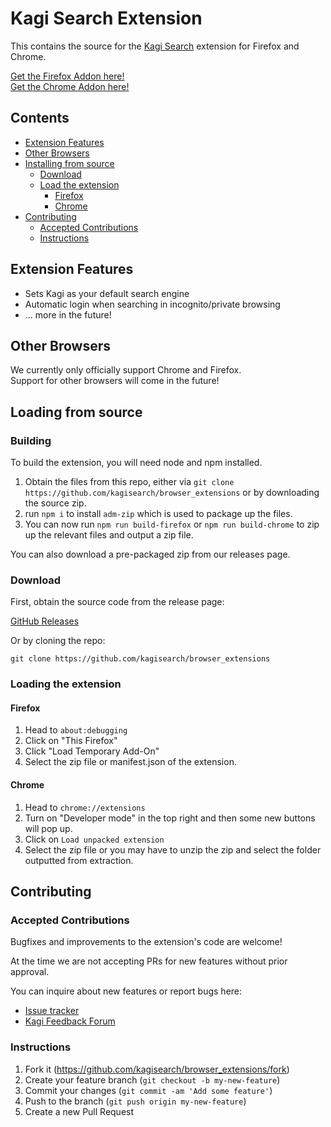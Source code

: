 # Kagi Search Extension

This contains the source for the [Kagi Search](https://kagi.com) extension for Firefox and Chrome.

[Get the Firefox Addon here!](https://addons.mozilla.org/en-US/firefox/addon/kagi-search-for-firefox/)\
[Get the Chrome Addon here!](https://chrome.google.com/webstore/detail/kagi-search-for-chrome/cdglnehniifkbagbbombnjghhcihifij)

## Contents

- [Extension Features](#extension-features)
- [Other Browsers](#other-browsers)
- [Installing from source](#installing-from-source)
  - [Download](#download)
  - [Load the extension](#load-the-extension)
    - [Firefox](#firefox)
    - [Chrome](#chrome)
- [Contributing](#contributing)
  - [Accepted Contributions](#accepted-contributions)
  - [Instructions](#instructions)

## Extension Features

- Sets Kagi as your default search engine
- Automatic login when searching in incognito/private browsing
- ... more in the future!

## Other Browsers

We currently only officially support Chrome and Firefox.\
Support for other browsers will come in the future!


## Loading from source

### Building

To build the extension, you will need node and npm installed.
1. Obtain the files from this repo, either via `git clone https://github.com/kagisearch/browser_extensions`
or by downloading the source zip.
2. run `npm i` to install `adm-zip` which is used to package up the files.
3. You can now run `npm run build-firefox` or `npm run build-chrome` to zip up the relevant files and output a zip file.

You can also download a pre-packaged zip from our releases page.

### Download

First, obtain the source code from the release page:

[GitHub Releases](https://github.com/kagisearch/browser_extensions/releases)

Or by cloning the repo:

`git clone https://github.com/kagisearch/browser_extensions`

### Loading the extension

#### Firefox
1. Head to `about:debugging`
2. Click on "This Firefox"
3. Click "Load Temporary Add-On"
4. Select the zip file or manifest.json of the extension.

#### Chrome
1. Head to `chrome://extensions`
2. Turn on "Developer mode" in the top right and then some new buttons will pop up.
3. Click on `Load unpacked extension`
4. Select the zip file or you may have to unzip the zip and select the folder outputted from extraction.

## Contributing

### Accepted Contributions

Bugfixes and improvements to the extension's code are welcome!

At the time we are not accepting PRs for new features without prior approval.

You can inquire about new features or report bugs here:

- [Issue tracker](https://github.com/kagisearch/browser_extensions/issues)
- [Kagi Feedback Forum](https://kagifeedback.org/)

### Instructions

1. Fork it (<https://github.com/kagisearch/browser_extensions/fork>)
2. Create your feature branch (`git checkout -b my-new-feature`)
3. Commit your changes (`git commit -am 'Add some feature'`)
4. Push to the branch (`git push origin my-new-feature`)
5. Create a new Pull Request
